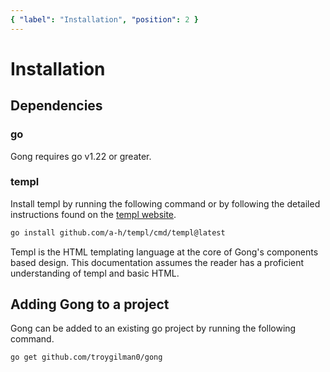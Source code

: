 ```yaml
---
{ "label": "Installation", "position": 2 }
---
```


# Installation

## Dependencies

### go

Gong requires go v1.22 or greater.

### templ

Install templ by running the following command or by following the detailed instructions found on the [templ website](https://templ.guide/quick-start/installation/).

```bash
go install github.com/a-h/templ/cmd/templ@latest
```

Templ is the HTML templating language at the core of Gong's components based design. This documentation assumes the reader has a proficient understanding of templ and basic HTML.

## Adding Gong to a project

Gong can be added to an existing go project by running the following command.

```bash
go get github.com/troygilman0/gong
```
